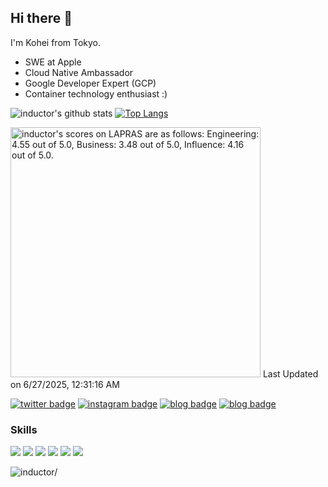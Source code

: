 ## Hi there 👋

I'm Kohei from Tokyo.

- SWE at Apple
- Cloud Native Ambassador
- Google Developer Expert (GCP)
- Container technology enthusiast :)

![inductor's github stats](https://github-readme-stats.vercel.app/api?username=inductor&show_icons=true)
[![Top Langs](https://github-readme-stats.vercel.app/api/top-langs/?username=inductor&layout=compact&hide=css)](https://github.com/anuraghazra/github-readme-stats)

<!--START_SECTION:lapras-card-->
<p ><a href="https://lapras.com/public/inductor" target="_blank" rel="noopener noreferrer"><img alt="inductor's scores on LAPRAS are as follows: Engineering: 4.55 out of 5.0, Business: 3.48 out of 5.0, Influence: 4.16 out of 5.0." src="https://lapras-card-generator.vercel.app/api/svg?e=4.55&b=3.48&i=4.16&b1=%23020e27&b2=%230e5593&i1=%2303102f&i2=%231688bf&l=en" width="400" ></a>  
Last Updated on 6/27/2025, 12:31:16 AM</p>
<!--END_SECTION:lapras-card-->

[![twitter badge](https://img.shields.io/badge/twitter-inductor-1da1f2?style=flat-square&logo=twitter)](https://twitter.com/_inductor_) [![instagram badge](https://img.shields.io/badge/instagram-inductor.kela-C42D81?style=flat-square&logo=instagram)](https://www.instagram.com/inductor.kela) [![blog badge](https://img.shields.io/badge/blog-blog.inductor.me-1f425f?style=flat-square)](https://blog.inductor.me) [![blog badge](https://img.shields.io/badge/speakerdeck-inductor-1f425f?style=flat-square)](https://speakerdeck.com/inductor)

### Skills

![](https://img.shields.io/badge/-Docker-EEE.svg?logo=docker&style=flat) ![](https://img.shields.io/badge/-Amazon%20AWS-232F3E.svg?logo=amazon-aws&style=flat) ![](https://img.shields.io/badge/-Google%20Cloud-EEE.svg?logo=google-cloud&style=flat) ![](https://img.shields.io/badge/-Kubernetes-EEE.svg?logo=kubernetes&style=flat) ![](https://img.shields.io/badge/-Visual%20Studio%20Code-007ACC.svg?logo=visual-studio-code&style=flat) ![](https://img.shields.io/badge/-Linux-6C6694.svg?logo=linux&style=flat) 

<p align="left"> <img src=https://komarev.com/ghpvc/?username=inductor alt=inductor/> </p>

